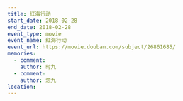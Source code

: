 ```yaml
---
title: 红海行动
start_date: 2018-02-28
end_date: 2018-02-28
event_type: movie
event_name: 红海行动
event_url: https://movie.douban.com/subject/26861685/
memories:
  - comment: 
    author: 时九
  - comment: 
    author: 念九  
location: 
---
```

